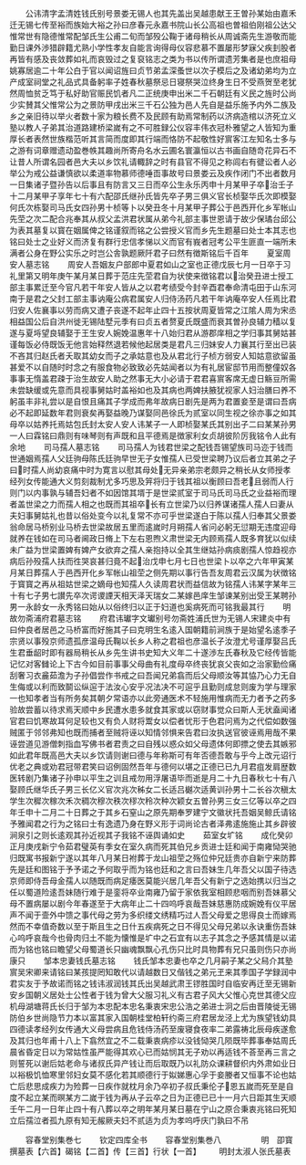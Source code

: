 <!-- { "loadSidebar": true } -->
　　公讳清字孟清姓钱氏别号景娄无锡人也其先盖出吴越患献王王曽孙某始由嘉禾迁无锡七传至裕而族始大裕之孙曰彦春元永嘉书院山长公高祖也曽祖伯刚祖公达父惟常世有隐德惟常配邹氏生公甫二旬而邹殁公鞠于诸母稍长从周诚斋先生游敬而能勤日课外渉猎辟籍尤熟小学性孝友自能言询得母仪容悲慕不置屡形梦寐父疾刲股者再皆有感及丧敛葬如礼而哀毁过之复裒铭志之类为书以传所谓遗芳集者是也庶祖母姚寡居逾二十年公白于官以闻诏旌曰贞节弟孟深蚤世以次子模后之及诸幼弟均为立产成室祠堂之礼品式具备躬率子姓春秋墓祭忌日寝祭哭泣终身生日不受燕贺至老犹然周恤贫乏笃于私好助官赈民饥者凡二正统庚申出米二千石朝廷有义民之旌时公尚少实賛其父惟常公为之景防甲戌出米三千石公独为邑人先自是益乐施予内外二族及乡之亲旧待以举火者数十家为粮长费不及民顾有助焉常制药以济病造棺以济死立义塾以教人子弟其治道路建桥梁嵗有之不可胜録公仪容丰伟衣冠朴雅望之人皆知为重厚长者表然世族楷范听其言简而度即其行端而恪防不起敬性好賔客江左知名士多与之游有词章赠遗动盈巻帙其趣尚所寄舟名水云圃名寰瀛恒以古书画自随竒花异石不让昔人所谓名园者邑大夫以乡饮礼请輙辞之时有县官不得见之称闾右有徤讼者人必举公为戒公益谦慎欲以柔道率物慕师德唾靣事故号曰景娄云及疾作闭门不出者数月一日集诸子暨孙告以后事且有防言又三日而卒公生永乐丙申十月某甲子卒治壬子十二月某甲子享年七十有六配邵氏继孙氏皆先卒子男三俱义官长桢娶华氏次即模娶何氏次栋娶司马氏女四孙男十桢等卜以癸丑冬十月某甲子葬公于邑西开化乡军帐山先茔之次二配合兆奉其从叔父孟洪君状属从弟今礼部主事世恩请于故少保璚台邱公为表其墓复以寳在姻属俾之铭谨叙而铭之公尝授义官而乡先生题墓曰处士本其志也铭曰处士之业好义而济复有群行忠信孝悌以义而官有峩者冠考公平生匪直一端所未满者公身在野公实乐之时岂公舎孰题厥阡君子曰然有徴斯铭后千百年
　　夏室周安人墓志铭
　　周安人吾姻友户部郎中夏君如山之室也正德戊辰七月一日卒于习礼里第又明年庚午某月某日葬于范庄先茔君自为状使来徴铭君以治癸丑进士授工部主事累迁至今官凡若干年安人皆从之以君考绩受今封辛酉君奉命清屯田于山东河南于是君之父封工部主事讷庵公病君属安人归侍汤药凡若干年讷庵卒安人任焉比君归安人佐襄事以劳而病又遭子丧遂不起年止四十五按状周夏皆常之江隂人周为宋丞相益国公后自洪州徙无锡陆墅元季有曰贞五者赘夏氏既盛而衰其曽孙良辅力穑以复遂与夏埓望良辅娶于王生安人婉娩温惠年十八始归君从游郡庠相之学归事其舅姑甚谨每饭必侍既饭无他言始释然退若候他起居类是君凡三归妹安人力襄其行至出已装不吝其归赵氏者夭取其幼女而子之承姑意也及从君北行子桢方弱安人知姑意欲留虽甚爱不以自随时时念之有服食物必致致必先姑闻者以为有礼居宦邸节用而整僮奴各事事无惰盖君疎于治生故安人助之然事无大小必请于君君喜賔客席无虚日觞豆所需未尝缺缓或先意而具视事舅姑时盖裕如也及其病也两婢扶腋犹视家人妇治膳曰养不躬虽丰非礼尝以是自恨且痛其子学成而弗年故病日剧先是两为君置妾至是谓曰吾病必不起即延数年君则衰矣再娶益晚乃谋娶同邑徐氏为贰室以同生视之徐亦事之如其母卒以姑养托焉姑包氏封太安人安人讳某子一人即桢娶某氏其别出子二曰某某孙男一人曰霖铭曰鼎则有味琴则有声既和且平德焉是徴家利女贞胡彼阶厉我铭令人此有余地
　　司马孺人墓志铭
　　司马孺人为钱君世梁之配钱吾锡望族司马迩于钱而世通姻焉孺人父廷驹母陈氏廷驹早世无子女惟孺人已受世梁聘乃议后者立其弟之子曰时孺人尚幼哀痛中时为寛言以慰其母处无异亲弟宗老颇异之稍长从女师授孝经列女传能通大义剪刻裁制尤多巧思及笄将归于钱其祖以衡顾曰吾老且弱而人行则门以内事孰与辅吾妇者不如因馆其壻于是世梁贰室于司马氏司马氏之业益裕而理者盖世梁之力而孺人相之也既而其祖卒长有立世梁乃以归养谋诸孺人孺人曰妻从夫妇事舅姑礼也昔以俗处变今以礼复常不亦可乎世梁遂白于陈以孺人归奉其父景娄翁命居马桥别业马桥去世梁故居五里而逺嵗时月朔孺人省问必躬无愆期无违度迎母就养在钱如在司马者阃政日脩上下左右恩煦义肃世梁无内顾焉孺人既多育犹以似续未广益为世梁置婢有婢产女欲弃之孺人亲抱持以全其生继姑孙病痰剧孺人惊趋视亦病后孙殁孺人扶而徃哭哀甚归竟不起治戊申七月七日也世梁卜以卒之六年甲寅某月某日葬孺人于邑西开化乡军帐山祖茔之侧先期以事行告吾友周君云汉属为状徴铭于寳寳之再从祖姑世梁之嫡母也知孺人久读周君状而益信故为铭孺人讳某字某年三十有七子男七讃先卒次谔谡諲天相天泽天瑞女二某嫁邑庠生邹谏某别出受王某聘孙男一永龄女一永秀铭曰始从以俗终归以正于妇道也奚病死而可铭我最其行
　　明故勿斋浦府君墓志铭
　　府君讳瓛字文瓛别号勿斋姓浦氏世为无锡人宋建炎中有曰仲良者居邑之马桥富而好施其子曰克明生名逺入国朝籍前涧族于是始望名逺季子宗贤以事殁京师遗孤彦温母氏鞠以长乡人称之君祖也彦温长子汝澄尤号谨厚娶吕氏生君垂龆时即有器局稍长从乡先生讲书史知大义年二十遂渉左氏春秋及它经传皆能记忆对客雠论上下古今如目前事事父母曲有礼度母卒终丧犹哀父丧如之治家勤俭痛刮奢习衣麄茹澹为子孙倡尝作书戒之曰吾闻兄弟翕而后父母顺汝等其恊乃心力无自生侮或以利而致鬬讼纵逭于法汝心安乎况法决不可逭乎且勤则成怠则废为学与理家一也知孝者当有所务矣其朝夕常语亦以此旁通医术不轻施用惟病而无力者予之药多验故尝蓄以待求焉天顺中乡民遭水患多就食其家或以窃财事觉众曰斯人无状盍闻诸官君曰饥寒故耳何足较也又有负人财将鬻女以偿者忧形于色君问焉为之代偿如数强贼匿于邻邻弗知也既而捕者至贼将诬以知情邻惧来告君曰汝执送官彼诬焉用哉不果诬尝道见游僧刺指血写佛书者君责之曰自残以惑众如父母遗体何即摽之使去其嫉邪如此君年既高邑大夫以乡饮请则谢曰德与年称斯可有年否德吾敢与乎今上改元诏行优老之典或劝君冠带君笑曰诏例固然吾年与德何以堪之正德已已九月君疽发肩歴数医转剧乃集诸子孙申以平生之训且戒勿用浮屠语毕而逝是月二十九日春秋七十有八娶顾氏继华氏子男三长亿义官次兆次秭女二长适吕樾次适黄训孙男十二长谷次稹太学生次穉次稼次禾次稠次穆次秩次穋次秢次种次颖女五曽孙男三女三亿等以卒之四年壬申十二月二十日葬之于其乡石窒山之原先期奉罗建宁文徽状托吾姻吴鲸氏请铭予雅闻君之行为之铭曰士有逸遗乃身在野义形于词尚论古者泽弗逺施施止其乡辟彼涧泉引之则长逺观其孙近视其子我铭不诬舆诵如史
　　茹室女圹铭
　　成化癸卯正月庚戌新宁令茹君璧英有季女在室久病而死其伯兄乡贡进士廷和闻于南雍恸哭驰归既寓书报新宁遂以其年八月某日袝葬于龙山祖茔之殇位仲兄廷贵亦自新宁来防葬先是廷和图铭于予予诺之予何取乎而为铭也廷和之言曰吾妹生几年吾父以国子待选京师即侍吾母金孺人以随既而病足痿医莫能兴居几年吾父有新宁之选始携以归当之任以蜀道险逺吾妹随行难于是銮将卒业南雍乃留于家依我室相顾悲咽而别吾妹慕父母不置病屡以剧今年春遂至于大病年止二十四呜呼哀哉吾妹慈惠防成婉娩有仪平居声不闻于壸外中馈之事代母之劳为多织缕文绣精巧过人吾父母爱之思得良士而嫁焉然而不幸值奇数以至于斯且生之日什五疾病死之日不得见父母兄弟以永诀重伤吾妹心呜呼哀哉今也骨肉归土不能为懐惟是圹中之石宜有以志子其念之予感其情是以诺而为铭也铭曰瞻望父母蜀道长只幽魂飘飘心孔伤只比时具物葬有兄只虽则伤只亦尚康只
　　邹本忠妻钱氏墓志铭
　　钱氏邹本忠妻也卒之几月嗣子某之父舄介其塾賔吴宋卿来请铭曰某孩提罔知敢代以请越数日又偕钱之弟元玊来其季国子学録润中君实友于予故诺而铭之钱讳淑润钱其氏出吴越武肃王镠胜国时自临安再迁至无锡新安乡国朝义居处士公性者于钱为曾大父服习礼义有古君子风大父惟心克世其德父应机母湖塘蒋氏长归于邹为本忠配本忠名秉衷宋忠公浩之弟进士泂之后由晋陵徙无锡防伯乡世尚隐节力本以富其家入国朝桂堂柏轩约斋三府君居龙泾上尤为族望钱幼具四德读孝经列女传通大义母尝病且危钱侍汤药至废寝食夜率二弟露祷北辰母疾遂愈及其归也年甫十八上下翕然宜之不二载秉衷病疹以没钱恸哭几陨既毕葬事奉姑周氏晨省昏定日以为常姑性虽严能得其欢心已而姑悯其无子劝以再适钱不荅至再三言之则誓死以谢后姑老命与诸叔氏异产钱让而后取既乃以礼防众课耕督织内外肃如业日以裕极饥恤寒里邻妇女莫不感化若其顺德行于姒娣惠心孚于妾媵者又恒事不论也姑亡后悲思成疾力为殓葬一日疾作就枕月余乃卒初子叔氏秉伦子恩五嵗而死至是自度不起立某而暝某方二嵗于钱为再从子云卒之日为正德已已十一月六日距其生天顺壬午二月一日年止四十有八葬以卒之明年某月某日墓在宁山之原合秉衷兆铭曰死知立后孺泣者孤九原有知无赧厥夫妇不贰适为贞为孝呜呼庆门孰曰不吊













　　容春堂别集巻七
　　钦定四库全书
　　容春堂别集巻八　　　　　明　卲寳　撰墓表【六首】碣铭【二首】传【三首】行状【一首】
　　明封太淑人张氏墓表
